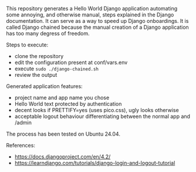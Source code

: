 This repository generates a Hello World Django application automating some annoying, and otherwise manual, steps explained in the Django documentation. It can serve as a way to speed up Django onboardings. It is called Django chained because the manual creation of a Django application has too many degress of freedom.

Steps to execute:

* clone the repository
* edit the configuration present at conf/vars.env
* execute `sudo ./django-chained.sh`
* review the output

Generated application features:

* project name and app name you chose
* Hello World text protected by authentication
* decent looks if PRETTIFY=yes (uses pico.css), ugly looks otherwise
* acceptable logout behaviour differentiating between the normal app and /admin

The process has been tested on Ubuntu 24.04.

References:

* https://docs.djangoproject.com/en/4.2/
* https://learndjango.com/tutorials/django-login-and-logout-tutorial
